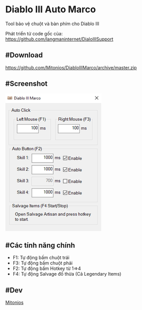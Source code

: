 # Diablo III Auto Marco
Tool bảo vệ chuột và bàn phím cho Diablo III

Phát triển từ code gốc của: https://github.com/langmaninternet/DialoIIISupport

#Download
------------
https://github.com/Mitonios/DiabloIIIMarco/archive/master.zip

#Screenshot
------------
![](FinalRelease/Screenshot.png)

#Các tính năng chính
------------
- F1: Tự động bấm chuột trái
- F3: Tự động bấm chuột phải
- F2: Tự động bấm Hotkey từ 1=>4
- F4: Tự động Salvage đồ thừa (Cả Legendary Items)


#Dev
------------
[Mitonios](http://mitonios.com/)
